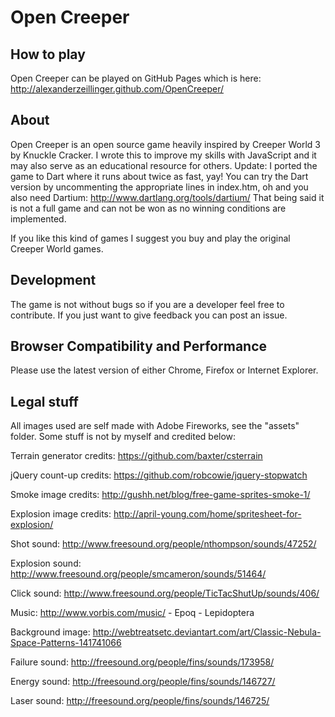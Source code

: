 # Open Creeper

## How to play

Open Creeper can be played on GitHub Pages which is here: http://alexanderzeillinger.github.com/OpenCreeper/

## About

Open Creeper is an open source game heavily inspired by Creeper World 3 by Knuckle Cracker.
I wrote this to improve my skills with JavaScript and it may also serve as an educational resource for others.
Update: I ported the game to Dart where it runs about twice as fast, yay! You can try the Dart version by uncommenting
the appropriate lines in index.htm, oh and you also need Dartium: http://www.dartlang.org/tools/dartium/
That being said it is not a full game and can not be won as no winning conditions are implemented.

If you like this kind of games I suggest you buy and play the original Creeper World games.

## Development

The game is not without bugs so if you are a developer feel free to contribute. If you just want to give feedback you can post an issue.

## Browser Compatibility and Performance

Please use the latest version of either Chrome, Firefox or Internet Explorer.

## Legal stuff

All images used are self made with Adobe Fireworks, see the "assets" folder.
Some stuff is not by myself and credited below:

Terrain generator credits:
https://github.com/baxter/csterrain

jQuery count-up credits:
https://github.com/robcowie/jquery-stopwatch

Smoke image credits:
http://gushh.net/blog/free-game-sprites-smoke-1/

Explosion image credits:
http://april-young.com/home/spritesheet-for-explosion/

Shot sound:
http://www.freesound.org/people/nthompson/sounds/47252/

Explosion sound:
http://www.freesound.org/people/smcameron/sounds/51464/

Click sound:
http://www.freesound.org/people/TicTacShutUp/sounds/406/

Music:
http://www.vorbis.com/music/ - Epoq - Lepidoptera

Background image:
http://webtreatsetc.deviantart.com/art/Classic-Nebula-Space-Patterns-141741066

Failure sound:
http://freesound.org/people/fins/sounds/173958/

Energy sound:
http://freesound.org/people/fins/sounds/146727/

Laser sound:
http://freesound.org/people/fins/sounds/146725/